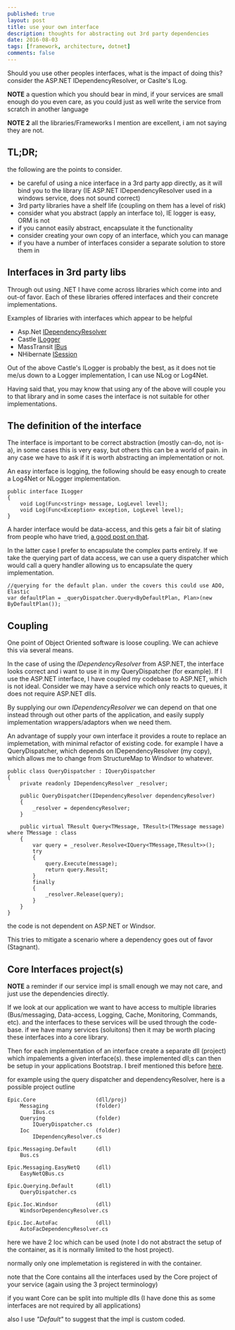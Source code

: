 ```yaml
---
published: true
layout: post
title: use your own interface
description: thoughts for abstracting out 3rd party dependencies
date: 2016-08-03
tags: [framework, architecture, dotnet]
comments: false
---
```


Should you use other peoples interfaces, what is the impact of doing this? consider the ASP.NET IDependencyResolver, or Caslte's ILog.

**NOTE** a question which you should bear in mind, if your services are small enough do you even care, as you could just as well write the service from scratch in another language

**NOTE 2** all the libraries/Frameworks I mention are excellent, i am not saying they are not.

## TL;DR;

the following are the points to consider.

- be careful of using a nice interface in a 3rd party app directly, as it will bind you to the library (IE ASP.NET IDependencyResolver used in a windows service, does not sound correct)
- 3rd party libraries have a shelf life (coupling on them has a level of risk)
- consider what you abstract (apply an interface to), IE logger is easy, ORM is not
- if you cannot easily abstract, encapsulate it the functionality
- consider creating your own copy of an interface, which you can manage
- if you have a number of interfaces consider a separate solution to store them in

## Interfaces in 3rd party libs

Through out using .NET I have come across libraries which come into and out-of favor. Each of these libraries offered interfaces and their concrete implementations.

Examples of libraries with interfaces which appear to be helpful

- Asp.Net [IDependencyResolver](https://msdn.microsoft.com/en-us/library/system.web.mvc.idependencyresolver(v=vs.118).aspx)
- Castle [ILogger](https://github.com/castleproject/Windsor/blob/master/docs/logging-facility.md)
- MassTransit [IBus](https://github.com/MassTransit/MassTransit/blob/develop/src/MassTransit/IBus.cs)
- NHibernate [ISession](https://github.com/nhibernate/nhibernate-core/blob/master/src/NHibernate/ISession.cs)

Out of the above Castle's ILogger is probably the best, as it does not tie me/us down to a Logger implementation, I can use NLog or Log4Net.

Having said that, you may know that using any of the above will couple you to that library and in some cases the interface is not suitable for other implementations.

## The definition of the interface

The interface is important to be correct abstraction (mostly can-do, not is-a), in some cases this is very easy, but others this can be a world of pain. in any case we have to ask if it is worth abstracting an implementation or not.

An easy interface is logging, the following should be easy enough to create a Log4Net or NLogger implementation.

```
public interface ILogger
{
    void Log(Func<string> message, LogLevel level);
    void Log(Func<Exception> exception, LogLevel level);
}
```

A harder interface would be data-access, and this gets a fair bit of slating from people who have tried, [a good post on that](https://lostechies.com/jimmybogard/2012/09/20/limiting-your-abstractions/).

In the latter case I prefer to encapsulate the complex parts entirely. If we take the querying part of data access, we can use a query dispatcher which would call a query handler allowing us to encapsulate the query implementation.

```
//querying for the default plan. under the covers this could use ADO, Elastic
var defaultPlan = _queryDispatcher.Query<ByDefaultPlan, Plan>(new ByDefaultPlan());
```

## Coupling

One point of Object Oriented software is loose coupling. We can achieve this via several means.

In the case of using the *IDependencyResolver* from ASP.NET, the interface looks correct and i want to use it in my QueryDispatcher (for example). If I use the ASP.NET interface, I have coupled my codebase to ASP.NET, which is not ideal. Consider we may have a service which only reacts to queues, it does not require ASP.NET dlls.

By supplying our own *IDependencyResolver* we can depend on that one instead through out other parts of the application, and easily supply implementation wrappers/adaptors when we need them.

An advantage of supply your own interface it provides a route to replace an implemetation, with minimal refactor of existing code. for example I have a QueryDispatcher, which depends on IDependencyResolver (my copy), which allows me to change from StructureMap to Windsor to whatever.

```
public class QueryDispatcher : IQueryDispatcher
{
    private readonly IDependencyResolver _resolver;

    public QueryDispatcher(IDependencyResolver dependencyResolver)
    {
        _resolver = dependencyResolver;
    }

    public virtual TResult Query<TMessage, TResult>(TMessage message) where TMessage : class
    {
        var query = _resolver.Resolve<IQuery<TMessage,TResult>>();
        try
        {
            query.Execute(message);
            return query.Result;
        }
        finally
        {
            _resolver.Release(query);
        }
    }
}
```

the code is not dependent on ASP.NET or Windsor.

This tries to mitigate a scenario where a dependency goes out of favor (Stagnant).

## Core Interfaces project(s)

**NOTE** a reminder if our service impl is small enough we may not care, and just use the dependencies directly.

If we look at our application we want to have access to multiple libraries (Bus/messaging, Data-access, Logging, Cache, Monitoring, Commands, etc). and the interfaces to these services will be used through the code-base. if we have many services (soluitons) then it may be worth placing these interfaces into a core library.

Then for each implementation of an interface create a separate dll (project) which impalements a given interface(s). these implemented dll;s can then be setup in your applications Bootstrap. I breif mentioned this before [here](http://dbones.github.io/2016/07/dotnet-three-project-setup/).


for example using the query dispatcher and dependencyResolver, here is a possible project outline

```
Epic.Core                   (dll/proj)
    Messaging               (folder)
        IBus.cs
    Querying                (folder)
        IQueryDispatcher.cs
    Ioc                     (folder)
        IDependencyResolver.cs

Epic.Messaging.Default      (dll)
    Bus.cs

Epic.Messaging.EasyNetQ     (dll)
    EasyNetQBus.cs

Epic.Querying.Default       (dll)
    QueryDispatcher.cs

Epic.Ioc.Windsor            (dll)
    WindsorDependencyResolver.cs

Epic.Ioc.AutoFac            (dll)
    AutoFacDependencyResolver.cs
```

here we have 2 Ioc which can be used (note I do not abstract the setup of the container, as it is normally limited to the host project).

normally only one implemetation is registered in with the container.

note that the Core contains all the interfaces used by the Core project of your service (again using the 3 project terminology) 

if you want Core can be split into multiple dlls (I have done this as some interfaces are not required by all applications)

also I use *"Default"* to suggest that the impl is custom coded.

